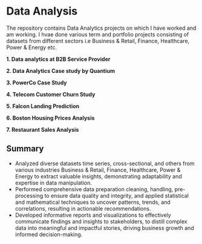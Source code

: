 # Data Analysis
The repository contains Data Analytics projects on which I have worked and am working. I hvae done various term and portfolio projects consisting of datasets from different sectors i.e Business & Retail, Finance, Healthcare, Power & Energy etc.

**1. Data analytics at B2B Service Provider**

**2. Data Analytics Case study by Quantium**

**3. PowerCo Case Study**

**4. Telecom Customer Churn Study**

**5. Falcon Landing Prediction**

**6. Boston Housing Prices Analysis**

**7. Restaurant Sales Analysis**

## Summary
- Analyzed diverse datasets time series, cross-sectional, and others from various industries Business & Retail, Finance, Healthcare, Power & Energy to extract valuable insights, demonstrating adaptability and expertise in data manipulation.
- Performed comprehensive data preparation cleaning, handling, pre-processing to ensure data quality and integrity, and applied statistical and mathematical techniques to uncover patterns, trends, and correlations, resulting in actionable recommendations.
- Developed informative reports and visualizations to effectively communicate findings and insights to stakeholders, to distill complex data into meaningful and impactful stories, driving business growth and informed decision-making.
